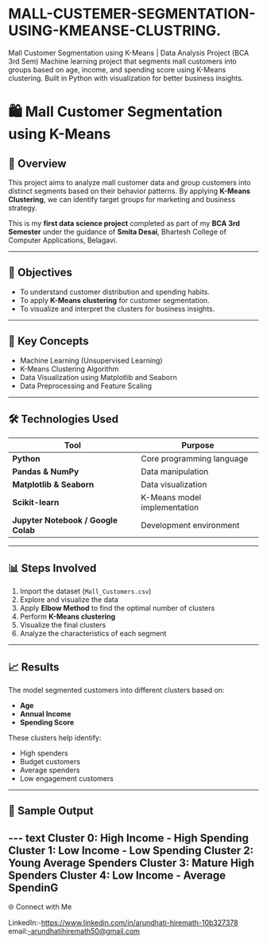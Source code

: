 # MALL-CUSTEMER-SEGMENTATION-USING-KMEANSE-CLUSTRING.
Mall Customer Segmentation using K-Means | Data Analysis Project (BCA 3rd Sem) Machine learning project that segments mall customers into groups based on age, income, and spending score using K-Means clustering. Built in Python with visualization for better business insights.

# 🛍️ Mall Customer Segmentation using K-Means

## 📘 Overview
This project aims to analyze mall customer data and group customers into distinct segments based on their behavior patterns. By applying **K-Means Clustering**, we can identify target groups for marketing and business strategy.

This is my **first data science project** completed as part of my **BCA 3rd Semester** under the guidance of **Smita Desai**, Bhartesh College of Computer Applications, Belagavi.

---

## 🎯 Objectives
- To understand customer distribution and spending habits.
- To apply **K-Means clustering** for customer segmentation.
- To visualize and interpret the clusters for business insights.

---

## 🧠 Key Concepts
- Machine Learning (Unsupervised Learning)
- K-Means Clustering Algorithm
- Data Visualization using Matplotlib and Seaborn
- Data Preprocessing and Feature Scaling

---

## 🛠️ Technologies Used
| Tool | Purpose |
|------|----------|
| **Python** | Core programming language |
| **Pandas & NumPy** | Data manipulation |
| **Matplotlib & Seaborn** | Data visualization |
| **Scikit-learn** | K-Means model implementation |
| **Jupyter Notebook / Google Colab** | Development environment |

---

## 📊 Steps Involved
1. Import the dataset (`Mall_Customers.csv`)
2. Explore and visualize the data
3. Apply **Elbow Method** to find the optimal number of clusters
4. Perform **K-Means clustering**
5. Visualize the final clusters
6. Analyze the characteristics of each segment

---

## 📈 Results
The model segmented customers into different clusters based on:
- **Age**
- **Annual Income**
- **Spending Score**

These clusters help identify:
- High spenders
- Budget customers
- Average spenders
- Low engagement customers

---

## 📜 Sample Output
--- text
Cluster 0: High Income - High Spending
Cluster 1: Low Income - Low Spending
Cluster 2: Young Average Spenders
Cluster 3: Mature High Spenders
Cluster 4: Low Income - Average SpendinG
---
🌐 Connect with Me

LinkedIn:-https://www.linkedin.com/in/arundhati-hiremath-10b327378
email:-arundhatihiremath50@gmail.com

